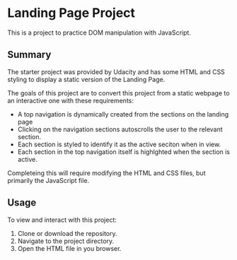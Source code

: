 # Landing Page Project

This is a project to practice DOM manipulation with JavaScript.

## Summary
The starter project was provided by Udacity and has some HTML and CSS styling to display a static version of the Landing Page.

The goals of this project are to convert this project from a static webpage to an interactive one with these requirements:

- A top navigation is dynamically created from the sections on the landing page
- Clicking on the navigation sections autoscrolls the user to the relevant section.
- Each section is styled to identify it as the active seciton when in view.
- Each section in the top navigation itself is highlghted when the section is active. 


Completeing this will require modifying the HTML and CSS files, but primarily the JavaScript file.

## Usage
To view and interact with this project:

1. Clone or download the repository.
2. Navigate to the project directory.
3. Open the HTML file in you browser.